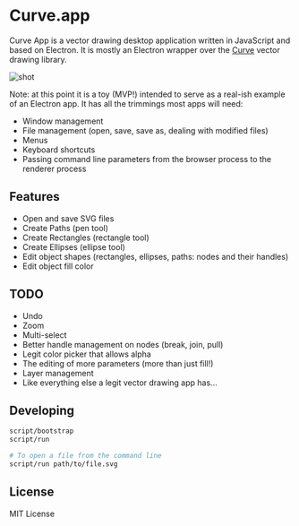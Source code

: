 # Curve.app

Curve App is a vector drawing desktop application written in JavaScript and based on Electron. It is mostly an Electron wrapper over the [Curve](http://github.com/benogle/curve) vector drawing library.

![shot](https://cloud.githubusercontent.com/assets/69169/9296032/f8031768-4436-11e5-9917-d186d15c9c38.png)

Note: at this point it is a toy (MVP!) intended to serve as a real-ish example of an Electron app. It has all the trimmings most apps will need:

* Window management
* File management (open, save, save as, dealing with modified files)
* Menus
* Keyboard shortcuts
* Passing command line parameters from the browser process to the renderer process

## Features

* Open and save SVG files
* Create Paths (pen tool)
* Create Rectangles (rectangle tool)
* Create Ellipses (ellipse tool)
* Edit object shapes (rectangles, ellipses, paths: nodes and their handles)
* Edit object fill color

## TODO

* Undo
* Zoom
* Multi-select
* Better handle management on nodes (break, join, pull)
* Legit color picker that allows alpha
* The editing of more parameters (more than just fill!)
* Layer management
* Like everything else a legit vector drawing app has...

## Developing

```bash
script/bootstrap
script/run

# To open a file from the command line
script/run path/to/file.svg
```

## License

MIT License
